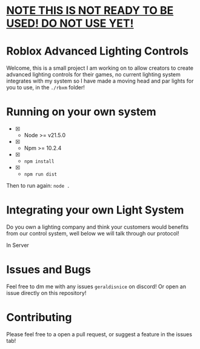 # <ins>NOTE THIS IS NOT READY TO BE USED! DO NOT USE YET!</ins>

# Roblox Advanced Lighting Controls

Welcome, this is a small project I am working on to allow creators to create advanced lighting controls for their games, no current lighting system integrates with my system so I have made a moving head and par lights for you to use, in the `./rbxm` folder!

# Running on your own system

- [x] - Node >= v21.5.0
- [x] - Npm >= 10.2.4
- [x] - `npm install`
- [x] - `npm run dist`

Then to run again:
`node .`

# Integrating your own Light System

Do you own a lighting company and think your customers would benefits from our control system, well below we will talk through our protocol!

In Server

# Issues and Bugs

Feel free to dm me with any issues `geraldisnice` on discord! Or open an issue directly on this repository!

# Contributing

Please feel free to a open a pull request, or suggest a feature in the issues tab!
